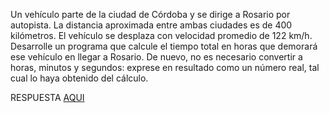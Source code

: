 Un vehículo parte de la ciudad de Córdoba y se dirige a Rosario por autopista. La distancia aproximada entre ambas ciudades es de 400 kilómetros. El vehículo se desplaza con velocidad promedio de 122 km/h. Desarrolle un programa que calcule el tiempo total en horas que demorará ese vehículo en llegar a Rosario. De nuevo, no es necesario convertir a horas, minutos y segundos: exprese en resultado como un número real, tal cual lo haya obtenido del cálculo.

RESPUESTA [AQUI](https://github.com/natimmansilla/GuiaEjerciciosProgramacion-AED/blob/33c8cf213548e5249ec9b9e6274c97a1ae9cf52e/Guia%2001/G01-Ej06.py)
